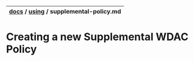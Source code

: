 | [docs](..)  / [using](.) / supplemental-policy.md
|:---|

# Creating a new Supplemental WDAC Policy